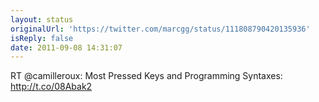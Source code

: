 ```yaml
---
layout: status
originalUrl: 'https://twitter.com/marcgg/status/111808790420135936'
isReply: false
date: 2011-09-08 14:31:07
---
```


RT @camilleroux: Most Pressed Keys and Programming Syntaxes: http://t.co/08Abak2
